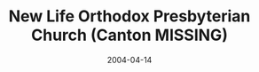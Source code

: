 ---
date: &id001 2004-04-14
end_date: null
location:
  address: NY
  city: Canton
  state: MISSING
minister:
- end: 2009-04-28
  name: Laurence Veinott
  start: 2004-01-01
  type: pastor
ministers:
- Laurence Veinott
name: New Life Orthodox Presbyterian Church
names:
- end: 2009-04-28
  name: New Life Orthodox Presbyterian Church
  start: 2004-04-14
origination_date: *id001
raw_data: "NY  Canton\nNew Life Orthodox Presbyterian Church  (April 14, 2004\u2013\
  April 28, 2009)\n(removed from the roll of the OPC by the Presbytery at its request,\
  \ April 28, 2009)\nPastor: Laurence Veinott, 2004\u20139"
received_from: null
states:
- MISSING
status:
  active: false
  end_date: 2009-04-28
  reason: removal from the roll
  received_from: null
  withdrawal_to: null
title: New Life Orthodox Presbyterian Church (Canton MISSING)

---